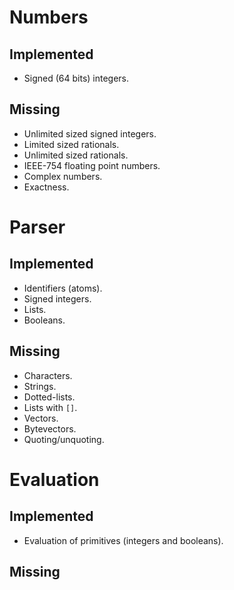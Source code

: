 # Numbers

## Implemented

* Signed (64 bits) integers.

## Missing

* Unlimited sized signed integers.
* Limited sized rationals.
* Unlimited sized rationals.
* IEEE-754 floating point numbers.
* Complex numbers.
* Exactness.

# Parser

## Implemented

* Identifiers (atoms).
* Signed integers.
* Lists.
* Booleans.

## Missing

* Characters.
* Strings.
* Dotted-lists.
* Lists with `[]`.
* Vectors.
* Bytevectors.
* Quoting/unquoting.

# Evaluation

## Implemented

* Evaluation of primitives (integers and booleans).

## Missing
